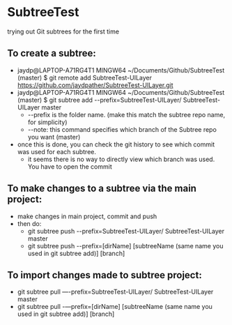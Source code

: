 # SubtreeTest
 trying out Git subtrees for the first time

## To create a subtree:
  * jaydp@LAPTOP-A71RG4T1 MINGW64 ~/Documents/Github/SubtreeTest (master)
    $ git remote add SubtreeTest-UILayer https://github.com/jaydpather/SubtreeTest-UILayer.git
  * jaydp@LAPTOP-A71RG4T1 MINGW64 ~/Documents/Github/SubtreeTest (master)
    $ git subtree add --prefix=SubtreeTest-UILayer/ SubtreeTest-UILayer master
    * --prefix is the folder name. (make this match the subtree repo name, for simplicity)
    * --note: this command specifies which branch of the Subtree repo you want (master)
  * once this is done, you can check the git history to see which commit was used for each subtree.
    * it seems there is no way to directly view which branch was used. You have to open the commit

## To make changes to a subtree via the main project:
  * make changes in main project, commit and push
  * then do:
    * git subtree push --prefix=SubtreeTest-UILayer/ SubtreeTest-UILayer master
    * git subtree push --prefix=[dirName] [subtreeName (same name you used in git subtree add)] [branch]

## To import changes made to subtree project:
  * git subtree pull —-prefix=SubtreeTest-UILayer/ SubtreeTest-UILayer master
  * git subtree pull -—prefix=[dirName] [subtreeName (same name you used in git subtree add)] [branch]
  
